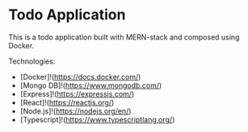 # Todo Application

This is a todo application built with MERN-stack and composed using Docker. 

Technologies: 

- [Docker]!(https://docs.docker.com/)
- [Mongo DB]!(https://www.mongodb.com/)
- [Express]!(https://expressjs.com/)
- [React]!(https://reactjs.org/)
- [Node.js]!(https://nodejs.org/en/)
- [Typescript]!(https://www.typescriptlang.org/)
